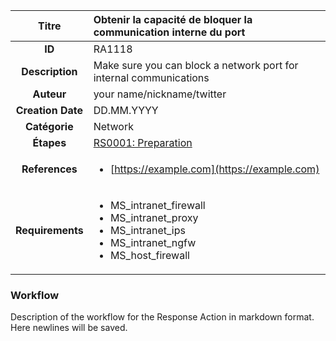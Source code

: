 | Titre                       | Obtenir la capacité de bloquer la communication interne du port         |
|:---------------------------:|:--------------------|
| **ID**                      | RA1118            |
| **Description**             | Make sure you can block a network port for internal communications   |
| **Auteur**                  | your name/nickname/twitter        |
| **Creation Date**           | DD.MM.YYYY |
| **Catégorie**                | Network      |
| **Étapes**                   |[RS0001: Preparation](../Response_Stages/RS0001.md)| 
| **References** |<ul><li>[https://example.com](https://example.com)</li></ul>|
| **Requirements** |<ul><li>MS_intranet_firewall</li><li>MS_intranet_proxy</li><li>MS_intranet_ips</li><li>MS_intranet_ngfw</li><li>MS_host_firewall</li></ul>|

### Workflow

Description of the workflow for the Response Action in markdown format.  
Here newlines will be saved.  
